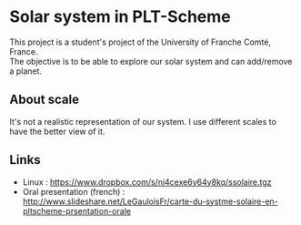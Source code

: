 # Solar system in PLT-Scheme

This project is a student's project of the University of Franche Comté, France.  
The objective is to be able to explore our solar system and can add/remove a planet.  

## About scale

It's not a realistic representation of our system. I use different scales to have the better view of it.  

## Links

* Linux : https://www.dropbox.com/s/nj4cexe6y64y8kq/ssolaire.tgz
* Oral presentation (french) : http://www.slideshare.net/LeGauloisFr/carte-du-systme-solaire-en-pltscheme-prsentation-orale
